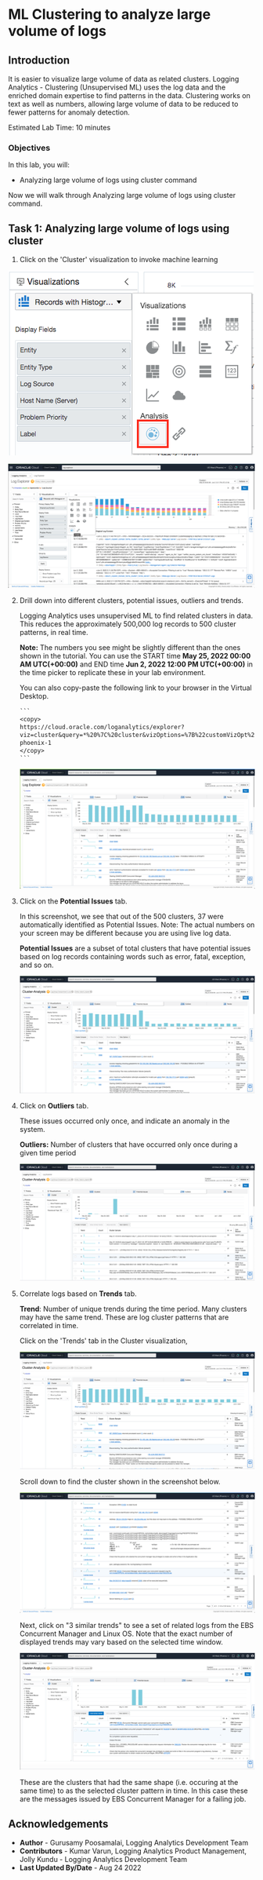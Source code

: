 # ML Clustering to analyze large volume of logs

## Introduction
It is easier to visualize large volume of data as related clusters. Logging Analytics - Clustering (Unsupervised ML) uses the log data and the enriched domain expertise to find patterns in the data. Clustering works on text as well as numbers, allowing large volume of data to be reduced to fewer patterns for anomaly detection.

Estimated Lab Time: 10 minutes

### Objectives

In this lab, you will:
* Analyzing large volume of logs using cluster command

Now we will walk through Analyzing large volume of logs using cluster command.

## **Task 1:**  Analyzing large volume of logs using cluster

1. Click on the 'Cluster' visualization to invoke machine learning

  ![](images/9.png "image9")

  ![](images/click-cluster-1.png "UIdescription")

2. Drill down into different clusters, potential issues, outliers and trends.

   Logging Analytics uses unsupervised ML to find related clusters in data.  This reduces the approximately 500,000 log records to 500 cluster patterns, in real time.

   **Note:** The numbers you see might be slightly different than the ones shown in the tutorial. You can use the START time **May 25, 2022 00:00 AM UTC(+00:00)** and END time **Jun 2, 2022 12:00 PM UTC(+00:00)** in the time picker to replicate these in your lab environment.

   You can also copy-paste the following link to your browser in the Virtual Desktop.

       ```
       <copy>
       https://cloud.oracle.com/loganalytics/explorer?viz=cluster&query=*%20%7C%20cluster&vizOptions=%7B%22customVizOpt%22%3A%7B%22primaryFieldIname%22%3A%22mbody%22%2C%22primaryFieldDname%22%3A%22Original%20Log%20Content%22%7D%7D&scopeFilters=lg%3Aocid1.compartment.oc1..aaaaaaaaxujlxdn7x745hunya7vhmu3odkxcp4c4vkczi5c2gilbksokvdna%2Ctrue%3Ben%3Aroot%2Ctrue%2Cocid1.loganalyticsentity.oc1.phx.amaaaaaaqgp2kriayzkchiuhdznrq6peshz4pk6gknqk725shpjtyyj2jpta%3Brs%3Aroot%2Ctrue&startTime=1653451200000&endTime=1654153250000&region=us-phoenix-1
       </copy>
       ```

   ![](images/cluster-start-2.png "image10")

3. Click on the **Potential Issues** tab.

   In this screenshot, we see that out of the 500 clusters, 37 were automatically identified as Potential Issues. Note: The actual numbers on your screen may be different because you are using live log data.

   **Potential Issues** are a subset of total clusters that have potential issues based on log records containing words such as error, fatal, exception, and so on.

   ![](images/potential-issues-2.png "image11")

4. Click on **Outliers** tab.

   These issues occurred only once, and indicate an anomaly in the system.

   **Outliers:** Number of clusters that have occurred only once during a given time period

   ![](images/outliers-2.png "image12")

5. Correlate logs based on **Trends** tab.

   **Trend**: Number of unique trends during the time period. Many clusters may have the same trend. These are log cluster patterns that are correlated in time.

   Click on the 'Trends' tab in the Cluster visualization,

   ![](images/trends-2.png "image13")

   Scroll down to find the cluster shown in the screenshot below.

   ![](images/trend-example-2.png "image13")

   Next, click on "3 similar trends" to see a set of related logs from the
   EBS Concurrent Manager and Linux OS. Note that the exact number of displayed trends may vary based on the selected time window.

   ![](images/similar-trend-eg-2.png "image13")

   These are the clusters that had the same shape (i.e. occuring at the same time) to as the selected cluster pattern in time. In this case these are the messages issued by EBS Concurrent Manager for a failing job.

## Acknowledgements
* **Author** - Gurusamy Poosamalai, Logging Analytics Development Team
* **Contributors** -  Kumar Varun, Logging Analytics Product Management, Jolly Kundu - Logging Analytics Development Team
* **Last Updated By/Date** - Aug 24 2022
